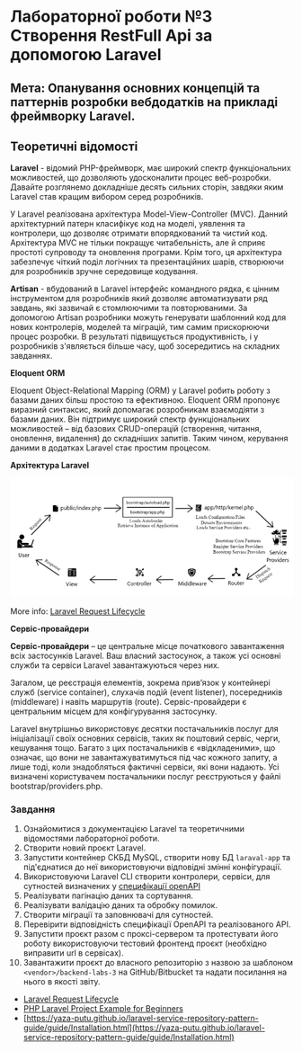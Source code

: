 # Лабораторної роботи №3 Створення RestFull Api за допомогою Laravel

## Мета: Опанування основних концепцій та паттернів розробки вебдодатків на прикладі фреймворку Laravel.

## Теоретичні відомості

**Laravel** - відомий PHP-фреймворк, має широкий спектр функціональних можливостей, що дозволяють удосконалити процес веб-розробки. Давайте розглянемо докладніше десять сильних сторін, завдяки яким Laravel став кращим вибором серед розробників.

У Laravel реалізована архітектура Model-View-Controller (MVC). 
Данний архітектурний патерн класифікує код на моделі, уявлення та контролери, що дозволяє отримати впорядкований та чистий код. 
Архітектура MVC не тільки покращує читабельність, але й сприяє простоті супроводу та оновлення програми. 
Крім того, ця архітектура забезпечує чіткий поділ логічних та презентаційних шарів, створюючи для розробників зручне середовище кодування.

**Artisan** - вбудований в Laravel інтерфейс командного рядка, є цінним інструментом для розробників який дозволяє автоматизувати ряд завдань, які зазвичай є
стомлюючими та повторюваними. За допомогою Artisan розробники можуть генерувати шаблонний код для нових контролерів, моделей та міграцій,
тим самим прискорюючи процес розробки. В результаті підвищується продуктивність, і у розробників з'являється більше часу, щоб зосередитись на складних завданнях.

**Eloquent ORM**

Eloquent Object-Relational Mapping (ORM) у Laravel робить роботу з базами даних більш простою та ефективною. 
Eloquent ORM пропонує виразний синтаксис, який допомагає розробникам взаємодіяти з базами даних. 
Він підтримує широкий спектр функціональних можливостей – від базових CRUD-операцій (створення, читання, оновлення, видалення) до складніших запитів. 
Таким чином, керування даними в додатках Laravel стає простим процесом.

**Архітектура Laravel**

![img_1.png](assets%2Fimg_1.png)

More info: [Laravel Request Lifecycle](https://laravel.com/docs/12.x/lifecycle)

**Сервіс-провайдери**

**Сервіс-провайдери** – це центральне місце початкового завантаження всіх застосунків Laravel. Ваш власний застосунок, а також усі основні служби та сервіси Laravel завантажуються через них. 

Загалом, це реєстрація елементів, зокрема прив’язок у контейнері служб (service container), слухачів подій (event listener), посередників (middleware) і навіть маршрутів (route). Сервіс-провайдери є центральним місцем для конфігурування застосунку.

Laravel внутрішньо використовує десятки постачальників послуг для ініціалізації своїх основних сервісів, таких як поштовий сервіс, черги, кешування тощо. Багато з цих постачальників є «відкладеними», що означає, що вони не завантажуватимуться під час кожного запиту, а лише тоді, коли знадобляться фактичні сервіси, які вони надають.
Усі визначені користувачем постачальники послуг реєструються у файлі bootstrap/providers.php.


### Завдання

1. Ознайомитися з документацією Laravel та теоретичними відомостями лабораторної роботи.
2. Створити новий проєкт Laravel.
3. Запустити контейнер СКБД MySQL, створити нову БД `laraval-app` та під'єднатися до неї використовуючи відповідні змінні конфігурації.
4. Використовуючи Laravel CLI cтворити контролери, сервіси, для сутностей визначених у [специфікації openAPI](laravel-api-spec.yaml)
5. Реалізувати пагінацію даних та сортування.
6. Реалізувати валідацію даних та обробку помилок.
7. Створити міграції та заповнювачі для сутностей.
8. Перевірити відповідність специфікації OpenAPI та реалізованого API.
9. Запустити проєкт разом с проксі-сервером та протестувати його роботу використовуючи тестовий фронтенд проєкт (необхідно виправити url в сервісах).
10. Завантажити проєкт до власного репозиторію з назвою за шаблоном `<vendor>/backend-labs-3` на GitHub/Bitbucket та надати посилання на нього в якості звіту.


- [Laravel Request Lifecycle](https://medium.com/@ankitatejani84/laravel-request-lifecycle-7c2145aa1257)
- [PHP Laravel Project Example for Beginners](https://phppot.com/php/php-laravel-project-example/)
- [https://yaza-putu.github.io/laravel-service-repository-pattern-guide/guide/Installation.html](https://yaza-putu.github.io/laravel-service-repository-pattern-guide/guide/Installation.html)
